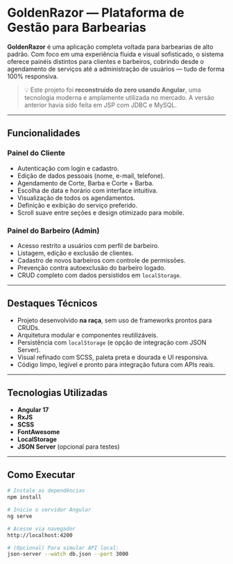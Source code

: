 # GoldenRazor — Plataforma de Gestão para Barbearias

**GoldenRazor** é uma aplicação completa voltada para barbearias de alto padrão. Com foco em uma experiência fluida e visual sofisticado, o sistema oferece painéis distintos para clientes e barbeiros, cobrindo desde o agendamento de serviços até a administração de usuários — tudo de forma 100% responsiva.

> 💡 Este projeto foi **reconstruído do zero usando Angular**, uma tecnologia moderna e amplamente utilizada no mercado. A versão anterior havia sido feita em JSP com JDBC e MySQL. 
---

## Funcionalidades

### Painel do Cliente

- Autenticação com login e cadastro.
- Edição de dados pessoais (nome, e-mail, telefone).
- Agendamento de Corte, Barba e Corte + Barba.
- Escolha de data e horário com interface intuitiva.
- Visualização de todos os agendamentos.
- Definição e exibição do serviço preferido.
- Scroll suave entre seções e design otimizado para mobile.

### Painel do Barbeiro (Admin)

- Acesso restrito a usuários com perfil de barbeiro.
- Listagem, edição e exclusão de clientes.
- Cadastro de novos barbeiros com controle de permissões.
- Prevenção contra autoexclusão do barbeiro logado.
- CRUD completo com dados persistidos em `localStorage`.

---

## Destaques Técnicos

- Projeto desenvolvido **na raça**, sem uso de frameworks prontos para CRUDs.
- Arquitetura modular e componentes reutilizáveis.
- Persistência com `localStorage` (e opção de integração com JSON Server).
- Visual refinado com SCSS, paleta preta e dourada e UI responsiva.
- Código limpo, legível e pronto para integração futura com APIs reais.

---

## Tecnologias Utilizadas

- **Angular 17**
- **RxJS**
- **SCSS**
- **FontAwesome**
- **LocalStorage**
- **JSON Server** (opcional para testes)

---

## Como Executar

```bash
# Instale as dependências
npm install

# Inicie o servidor Angular
ng serve

# Acesse via navegador
http://localhost:4200

# (Opcional) Para simular API local:
json-server --watch db.json --port 3000
